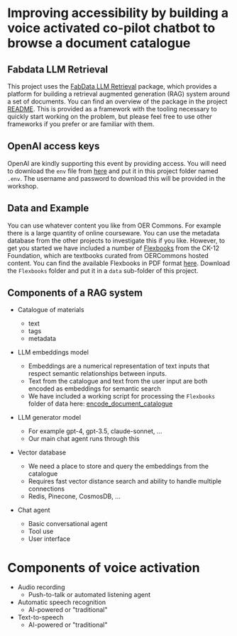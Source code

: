 # Improving accessibility by building a voice activated co-pilot chatbot to browse a document catalogue

## Fabdata LLM Retrieval

This project uses the [FabData LLM Retrieval](https://github.com/AI-for-Education/fabdata-llm-retrieval) package, which provides a platform for building a retrieval augmented generation (RAG) system around a set of documents. You can find an overview of the package in the project [README](https://github.com/AI-for-Education/fabdata-llm-retrieval/blob/main/README.md). This is provided as a framework with the tooling necessary to quickly start working on the problem, but please feel free to use other frameworks if you prefer or are familiar with them.


## OpenAI access keys

OpenAI are kindly supporting this event by providing access. You will need to download the `env` file from [here](https://www.robince.net/oerhackathon) and put it in this project folder named `.env`. The username and password to download this will be provided in the workshop.


## Data and Example

You can use whatever content you like from OER Commons. For example there is a large quantity of online courseware. You can use the metadata database from the other projects to investigate this if you like. However, to get you started we have included a number of [Flexbooks](https://www.ck12.org/fbbrowse/) from the CK-12 Foundation, which are textbooks curated from OERCommons hosted content. You can find the available Flexbooks in PDF format [here](https://www.dropbox.com/scl/fo/y67u4dgtdcc8b8qxqsr4m/AK_l7I3-Ac_lXiIbKX6qzqw?rlkey=0bm04kvv1od48xgugwa1m6r2j&dl=0). Download the `Flexbooks` folder and put it in a `data` sub-folder of this project.


## Components of a RAG system

- Catalogue of materials
    - text
    - tags
    - metadata

- LLM embeddings model
    - Embeddings are a numerical representation of text inputs that respect semantic relationships between inputs.
    - Text from the catalogue and text from the user input are both encoded as embeddings for semantic search
    - We have included a working script for processing the `Flexbooks` folder of data here: [encode_document_catalogue](scripts/encode_document_catalogue.py)

- LLM generator model
    - For example gpt-4, gpt-3.5, claude-sonnet, ...
    - Our main chat agent runs through this

- Vector database
    - We need a place to store and query the embeddings from the catalogue
    - Requires fast vector distance search and ability to handle multiple connections
    - Redis, Pinecone, CosmosDB, ...

- Chat agent
    - Basic conversational agent
    - Tool use
    - User interface

# Components of voice activation

- Audio recording
    - Push-to-talk or automated listening agent
- Automatic speech recognition
    - AI-powered or "traditional"
- Text-to-speech
    - AI-powered or "traditional"

